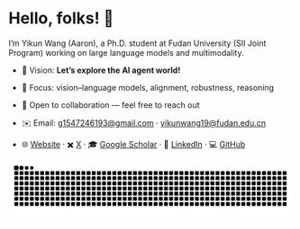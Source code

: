 # Hello, folks! 👋

I’m Yikun Wang (Aaron), a Ph.D. student at Fudan University (SII Joint Program) working on large language models and multimodality.

- 🚀 Vision: <strong>Let’s explore the AI agent world!</strong>
- 🔭 Focus: vision–language models, alignment, robustness, reasoning
- 🤝 Open to collaboration — feel free to reach out
- ✉️ Email: g1547246193@gmail.com · yikunwang19@fudan.edu.cn

- 🌐 <a href="https://ekonwang.github.io">Website</a> · ✖️ <a href="https://x.com/YikunWangLibra">X</a> · 🎓 <a href="https://scholar.google.co.uk/citations?hl=en&view_op=list_works&gmla=AH70aAWOWJyNkqpEEpmZcy3S6vctVLKLrmKkswkOwITM3ivjEFYBbnIWlPjUy4_LvLSAN9ub1KH7DvPxEXOfUpPLHw7E&user=4E7YCn4AAAAJ">Google Scholar</a> · 💼 <a href="https://www.linkedin.com/in/%E8%89%BA%E5%9D%A4-%E7%8E%8B-546316273/">LinkedIn</a> · 💻 <a href="https://github.com/ekonwang">GitHub</a>

<picture>
  <source media="(prefers-color-scheme: dark)" srcset="https://raw.githubusercontent.com/ekonwang/ekonwang/output/github-contribution-grid-snake-dark.svg">
  <source media="(prefers-color-scheme: light)" srcset="https://raw.githubusercontent.com/ekonwang/ekonwang/output/github-contribution-grid-snake.svg">
  <img alt="github contribution grid snake animation" src="https://raw.githubusercontent.com/ekonwang/ekonwang/output/github-contribution-grid-snake.svg">
  
</picture>

<!-- 
<div align="center">
  <img src="https://github-readme-stats.vercel.app/api?username=ekonwang&count_private=true&show_icons=true&theme=dracula" alt="Yikun's GitHub stats" />
</div>
-->

